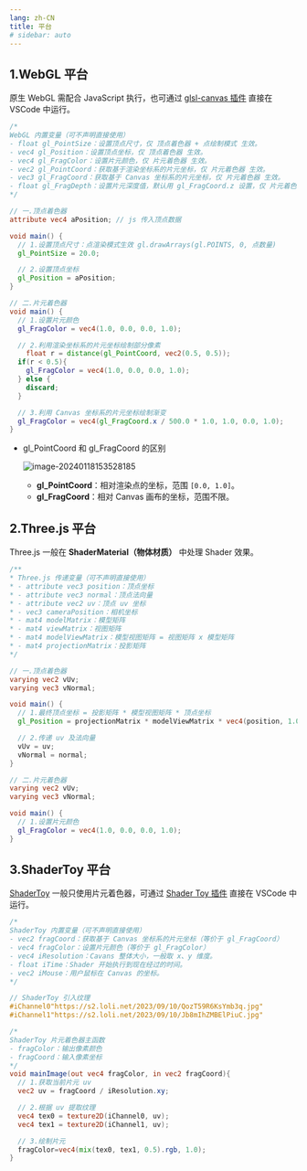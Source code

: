 ```yaml
---
lang: zh-CN
title: 平台
# sidebar: auto
---
```


## 1.WebGL 平台

原生 WebGL 需配合 JavaScript 执行，也可通过 [glsl-canvas 插件](https://marketplace.visualstudio.com/items?itemName=circledev.glsl-canvas) 直接在 VSCode 中运行。

```glsl
/*
WebGL 内置变量（可不声明直接使用）
- float gl_PointSize：设置顶点尺寸，仅 顶点着色器 + 点绘制模式 生效。
- vec4 gl_Position：设置顶点坐标，仅 顶点着色器 生效。
- vec4 gl_FragColor：设置片元颜色，仅 片元着色器 生效。
- vec2 gl_PointCoord：获取基于渲染坐标系的片元坐标，仅 片元着色器 生效。
- vec3 gl_FragCoord：获取基于 Canvas 坐标系的片元坐标，仅 片元着色器 生效。
- float gl_FragDepth：设置片元深度值，默认用 gl_FragCoord.z 设置，仅 片元着色器 生效。
*/

// 一.顶点着色器
attribute vec4 aPosition; // js 传入顶点数据

void main() {
  // 1.设置顶点尺寸：点渲染模式生效 gl.drawArrays(gl.POINTS, 0, 点数量)
  gl_PointSize = 20.0;

  // 2.设置顶点坐标
  gl_Position = aPosition;
}

// 二.片元着色器
void main() {
  // 1.设置片元颜色
  gl_FragColor = vec4(1.0, 0.0, 0.0, 1.0);

  // 2.利用渲染坐标系的片元坐标绘制部分像素
	float r = distance(gl_PointCoord, vec2(0.5, 0.5));
  if(r < 0.5){
    gl_FragColor = vec4(1.0, 0.0, 0.0, 1.0);
  } else {
    discard;
  }

  // 3.利用 Canvas 坐标系的片元坐标绘制渐变
  gl_FragColor = vec4(gl_FragCoord.x / 500.0 * 1.0, 1.0, 0.0, 1.0);
}
```

- gl_PointCoord 和 gl_FragCoord 的区别

  ![image-20240118153528185](https://aodazhang.oss-cn-shanghai.aliyuncs.com/img/202401181535297.png)

  - **gl_PointCoord**：相对渲染点的坐标，范围 `[0.0, 1.0]`。
  - **gl_FragCoord**：相对 Canvas 画布的坐标，范围不限。

## 2.Three.js 平台

Three.js 一般在 **ShaderMaterial（物体材质）** 中处理 Shader 效果。

```glsl
/**
* Three.js 传递变量（可不声明直接使用）
* - attribute vec3 position：顶点坐标
* - attribute vec3 normal：顶点法向量
* - attribute vec2 uv：顶点 uv 坐标
* - vec3 cameraPosition：相机坐标
* - mat4 modelMatrix：模型矩阵
* - mat4 viewMatrix：视图矩阵
* - mat4 modelViewMatrix：模型视图矩阵 = 视图矩阵 x 模型矩阵
* - mat4 projectionMatrix：投影矩阵
*/

// 一.顶点着色器
varying vec2 vUv;
varying vec3 vNormal;

void main() {
  // 1.最终顶点坐标 = 投影矩阵 * 模型视图矩阵 * 顶点坐标
  gl_Position = projectionMatrix * modelViewMatrix * vec4(position, 1.0);

  // 2.传递 uv 及法向量
  vUv = uv;
  vNormal = normal;
}

// 二.片元着色器
varying vec2 vUv;
varying vec3 vNormal;

void main() {
  // 1.设置片元颜色
  gl_FragColor = vec4(1.0, 0.0, 0.0, 1.0);
}
```

## 3.ShaderToy 平台

[ShaderToy](https://www.shadertoy.com/) 一般只使用片元着色器，可通过 [Shader Toy 插件](https://marketplace.visualstudio.com/items?itemName=stevensona.shader-toy) 直接在 VSCode 中运行。

```glsl
/*
ShaderToy 内置变量（可不声明直接使用）
- vec2 fragCoord：获取基于 Canvas 坐标系的片元坐标（等价于 gl_FragCoord）
- vec4 fragColor：设置片元颜色（等价于 gl_FragColor）
- vec4 iResolution：Cavans 整体大小，一般取 x、y 维度。
- float iTime：Shader 开始执行到现在经过的时间。
- vec2 iMouse：用户鼠标在 Canvas 的坐标。
*/

// ShaderToy 引入纹理
#iChannel0"https://s2.loli.net/2023/09/10/QozT59R6KsYmb3q.jpg"
#iChannel1"https://s2.loli.net/2023/09/10/Jb8mIhZMBElPiuC.jpg"

/*
ShaderToy 片元着色器主函数
- fragColor：输出像素颜色
- fragCoord：输入像素坐标
*/
void mainImage(out vec4 fragColor, in vec2 fragCoord){
  // 1.获取当前片元 uv
  vec2 uv = fragCoord / iResolution.xy;

  // 2.根据 uv 提取纹理
  vec4 tex0 = texture2D(iChannel0, uv);
  vec4 tex1 = texture2D(iChannel1, uv);

  // 3.绘制片元
  fragColor=vec4(mix(tex0, tex1, 0.5).rgb, 1.0);
}
```
